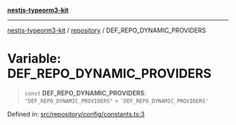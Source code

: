 [**nestjs-typeorm3-kit**](../../README.md)

***

[nestjs-typeorm3-kit](../../README.md) / [repository](../README.md) / DEF\_REPO\_DYNAMIC\_PROVIDERS

# Variable: DEF\_REPO\_DYNAMIC\_PROVIDERS

> `const` **DEF\_REPO\_DYNAMIC\_PROVIDERS**: `"DEF_REPO_DYNAMIC_PROVIDERS"` = `'DEF_REPO_DYNAMIC_PROVIDERS'`

Defined in: [src/repository/config/constants.ts:3](https://github.com/x302502/nestjs-typeorm3-kit/blob/6ef69742f766c1a8d18cd622a628a96085a8d4cc/src/repository/config/constants.ts#L3)

